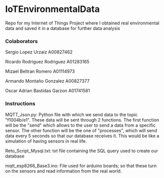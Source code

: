 # IoTEnvironmentalData
Repo for my Internet of Things Project where I obtained real environmental data and saved it in a database for further data analysis

### Colaborators
Sergio Lopez Urzaiz A00827462

Ricardo Rodriguez Rodriguez A01283165

Mizael Beltran Romero A01114973

Armando Montaño Gonzalez A00827377

Oscar Adrian Bastidas Garzon A01741581

### Instructions
MQTT_Json.py: Python file with which we send data to the topic "f1004b/e1". These
data will be sent through 2 functions. The first function will be the "send" which allows
to the user to send a data from a specific sensor. The other function will be the one of "processes", which
will send data every 5 seconds so that our database receives it. This would be like a
simulation of having sensors in real life.

Reto_Script_Mysql.txt: txt file containing the SQL query used to create our database

mqtt_esp8266_Base3.ino: File used for arduino boards; so that these turn on the
sensors and read information from the real world.
